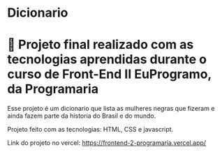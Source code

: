 # Dicionario

# 🧠 Projeto final realizado com as tecnologias aprendidas durante o curso de Front-End II EuProgramo, da Programaria

Esse projeto é um dicionario que lista as mulheres negras que fizeram e ainda fazem parte da historia do Brasil e do mundo.

Projeto feito com as tecnologias: HTML, CSS e javascript.

Link do projeto no vercel: https://frontend-2-programaria.vercel.app/
